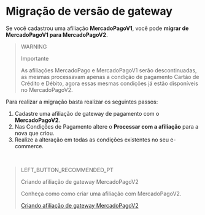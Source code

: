 # Migração de versão de gateway

Se você cadastrou uma afiliação **MercadoPagoV1**, você pode **migrar de MercadoPagoV1 para MercadoPagoV2**.

> WARNING
>
> Importante
>
> As afiliações MercadoPago e MercadoPagoV1 serão descontinuadas, as mesmas processavam apenas a condição de pagamento Cartão de Crédito e Débito, agora essas mesmas condições já estão disponíveis no MercadoPagoV2.

Para realizar a migração basta realizar os seguintes passos:

1. Cadastre uma afiliação de gateway de pagamento com o **MercadoPagoV2**.
2. Nas Condições de Pagamento altere o **Processar com a afiliação** para a nova que criou.
3. Realize a alteração em todas as condições existentes no seu e-commerce.

&nbsp;

> LEFT_BUTTON_RECOMMENDED_PT
>
> Criando afiliação de gateway MercadoPagoV2
>
> Conheça como como criar uma afiliação com MercadoPagoV2.
>
> [Criando afiliação de gateway MercadoPagoV2](https://www.mercadopago[FAKER][URL][DOMAIN]/developers/pt/guides/plugins/unofficial/vtex/gateway-affiliations)